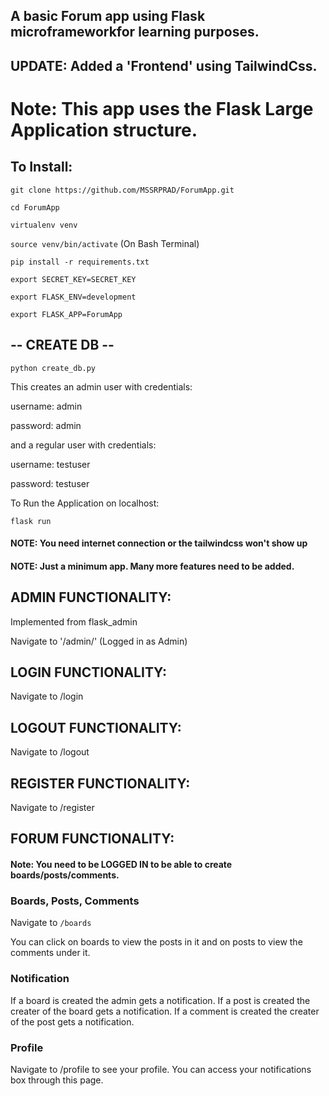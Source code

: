 ## A basic Forum app using Flask microframeworkfor learning purposes.

## UPDATE: Added a 'Frontend' using TailwindCss.

# Note: This app uses the Flask Large Application structure.


## To Install:

`git clone https://github.com/MSSRPRAD/ForumApp.git`

`cd ForumApp`

`virtualenv venv`

`source venv/bin/activate` (On Bash Terminal)

`pip install -r requirements.txt`

`export SECRET_KEY=SECRET_KEY`

`export FLASK_ENV=development`

`export FLASK_APP=ForumApp`

## -- CREATE DB --

`python create_db.py`

This creates an admin user with credentials:

username: admin

password: admin

and a regular user with credentials:

username: testuser

password: testuser

To Run the Application on localhost:

`flask run`

#### NOTE: You need internet connection or the tailwindcss won't show up

#### NOTE: Just a minimum app. Many more features need to be added.

## ADMIN FUNCTIONALITY:

Implemented from flask_admin

Navigate to '/admin/' (Logged in as Admin)

## LOGIN FUNCTIONALITY:

Navigate to /login

## LOGOUT FUNCTIONALITY:

Navigate to /logout

## REGISTER FUNCTIONALITY:

Navigate to /register

## FORUM FUNCTIONALITY:

#### Note: You need to be LOGGED IN to be able to create boards/posts/comments. 

### Boards, Posts, Comments

Navigate to `/boards`

You can click on boards to view the posts in it and on posts to view the comments under it.

### Notification

If a board is created the admin gets a notification. If a post is created the creater of the board gets a notification. If a comment is created the creater of the post gets a notification.

### Profile

Navigate to /profile to see your profile. You can access your notifications box through this page.
